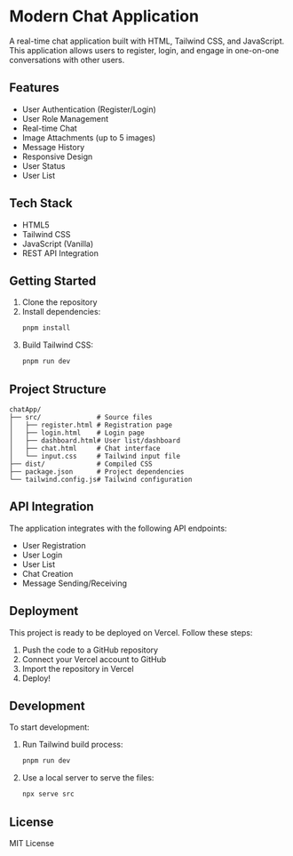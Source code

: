 # Modern Chat Application

A real-time chat application built with HTML, Tailwind CSS, and JavaScript. This application allows users to register, login, and engage in one-on-one conversations with other users.

## Features

- User Authentication (Register/Login)
- User Role Management
- Real-time Chat
- Image Attachments (up to 5 images)
- Message History
- Responsive Design
- User Status
- User List

## Tech Stack

- HTML5
- Tailwind CSS
- JavaScript (Vanilla)
- REST API Integration

## Getting Started

1. Clone the repository
2. Install dependencies:
   ```bash
   pnpm install
   ```
3. Build Tailwind CSS:
   ```bash
   pnpm run dev
   ```

## Project Structure

```
chatApp/
├── src/              # Source files
│   ├── register.html # Registration page
│   ├── login.html    # Login page
│   ├── dashboard.html# User list/dashboard
│   ├── chat.html     # Chat interface
│   └── input.css     # Tailwind input file
├── dist/             # Compiled CSS
├── package.json      # Project dependencies
└── tailwind.config.js# Tailwind configuration
```

## API Integration

The application integrates with the following API endpoints:
- User Registration
- User Login
- User List
- Chat Creation
- Message Sending/Receiving

## Deployment

This project is ready to be deployed on Vercel. Follow these steps:

1. Push the code to a GitHub repository
2. Connect your Vercel account to GitHub
3. Import the repository in Vercel
4. Deploy!

## Development

To start development:

1. Run Tailwind build process:
   ```bash
   pnpm run dev
   ```
2. Use a local server to serve the files:
   ```bash
   npx serve src
   ```

## License

MIT License
